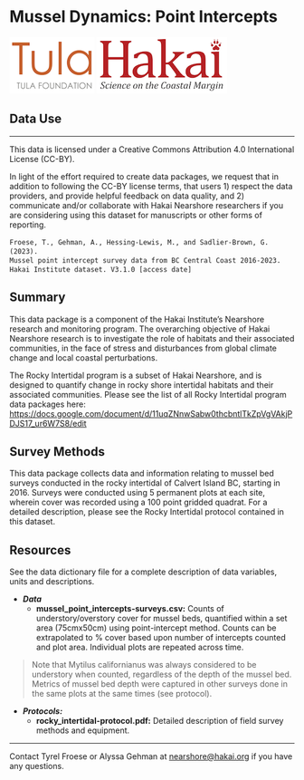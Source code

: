 # Mussel Dynamics: Point Intercepts

<div float="left">
<img src=docs/logos/tula-logo.png />
<img src=docs/logos/hakai-logo.png />
</div>

## Data Use
---
This data is licensed under a Creative Commons Attribution 4.0 International License (CC-BY).

In light of the effort required to create data packages, we request that in addition to following the CC-BY license terms, that users 1) respect the data providers, and provide helpful feedback on data quality, and 2) communicate and/or collaborate with Hakai Nearshore researchers if you are considering using this dataset for manuscripts or other forms of reporting.

```
Froese, T., Gehman, A., Hessing-Lewis, M., and Sadlier-Brown, G. (2023). 
Mussel point intercept survey data from BC Central Coast 2016-2023. 
Hakai Institute dataset. V3.1.0 [access date]
```

## Summary

This data package is a component of the Hakai Institute’s Nearshore research and monitoring program. The overarching objective of Hakai Nearshore research is to investigate the role of habitats and their associated communities, in the face of stress and disturbances from global climate change and local coastal perturbations. 

The Rocky Intertidal program is a subset of Hakai Nearshore, and is designed to quantify change in rocky shore intertidal habitats and their associated communities. Please see the list of all Rocky Intertidal program data packages here: 
https://docs.google.com/document/d/11uqZNnwSabw0thcbntlTkZpVgVAkjPDJS17_ur6W7S8/edit

## Survey Methods

This data package collects data and information relating to mussel bed
surveys conducted in the rocky intertidal of Calvert Island BC, starting in 2016. Surveys were conducted using 5 permanent plots at each site, wherein cover was recorded using a 100 point gridded quadrat. For a detailed description, please see the Rocky Intertidal protocol contained in this dataset.

## Resources

See the data dictionary file for a complete description of data variables, units and descriptions.

- ***Data*** 
	- **mussel_point_intercepts-surveys.csv:** Counts of understory/overstory cover for mussel beds, quantified within a set area (75cmx50cm) using point-intercept method. Counts can be extrapolated to % cover based upon number of intercepts counted and plot area. Individual plots are repeated across time.

> Note that Mytilus californianus was always considered to be
> understory when counted, regardless of the depth of the mussel bed. 
> Metrics of mussel bed depth were captured in other surveys done in 
> the same plots at the same times (see protocol).

- ***Protocols:***
	- **rocky_intertidal-protocol.pdf:** Detailed description of field survey methods and equipment. 
	
---
Contact Tyrel Froese or Alyssa Gehman at nearshore@hakai.org if you have any 
questions.